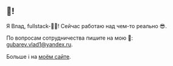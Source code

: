 ## 👋!
Я Влад, fullstack-👨‍💻! Сейчас работаю над чем-то реально 😎.

По вопросам сотрудничества пишите на мою 📧: <a href="mailto:gubarev.vlad1@yandex.ru">gubarev.vlad1@yandex.ru</a>.

Больше ℹ️ на <a href="https://gvlad.ru">моём сайте</a>.
